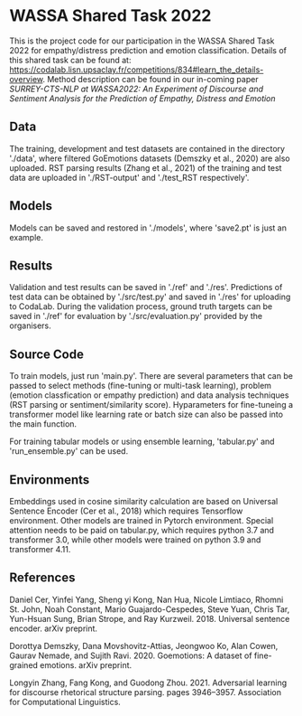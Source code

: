 # WASSA Shared Task 2022

This is the project code for our participation in the WASSA Shared Task 2022 for empathy/distress prediction and emotion classification. Details of this shared task can be found at: https://codalab.lisn.upsaclay.fr/competitions/834#learn_the_details-overview. Method description can be found in our in-coming paper *SURREY-CTS-NLP at WASSA2022: An Experiment of Discourse and Sentiment Analysis for the Prediction of Empathy, Distress and Emotion*

## Data

The training, development and test datasets are contained in the directory './data', where filtered GoEmotions datasets (Demszky et al., 2020) are also uploaded. RST parsing results (Zhang et al., 2021) of the training and test data are uploaded in './RST-output' and './test_RST respectively'.

## Models

Models can be saved and restored in './models', where 'save2.pt' is just an example.

## Results

Validation and test results can be saved in './ref' and './res'. Predictions of test data can be obtained by './src/test.py' and saved in './res' for uploading to CodaLab. During the validation process, ground truth targets can be saved in './ref' for evaluation by './src/evaluation.py' provided by the organisers.

## Source Code

To train models, just run 'main.py'. There are several parameters that can be passed to select methods (fine-tuning or multi-task learning), problem (emotion classfication or empathy prediction) and data analysis techniques (RST parsing or sentiment/similarity score). Hyparameters for fine-tuneing a transformer model like learning rate or batch size can also be passed into the main function.

For training tabular models or using ensemble learning, 'tabular.py' and 'run_ensemble.py' can be used.


## Environments

Embeddings used in cosine similarity calculation are based on Universal Sentence Encoder (Cer et al., 2018) which requires Tensorflow environment. Other models are trained in Pytorch environment. Special attention needs to be paid on tabular.py, which requires python 3.7 and transformer 3.0, while other models were trained on python 3.9 and transformer 4.11.

## References

Daniel Cer, Yinfei Yang, Sheng yi Kong, Nan Hua, Nicole Limtiaco, Rhomni St. John, Noah Constant, Mario Guajardo-Cespedes, Steve Yuan, Chris Tar, Yun-Hsuan Sung, Brian Strope, and Ray Kurzweil. 2018. Universal sentence encoder. arXiv preprint.

Dorottya Demszky, Dana Movshovitz-Attias, Jeongwoo Ko, Alan Cowen, Gaurav Nemade, and Sujith Ravi. 2020. Goemotions: A dataset of fine-grained emotions. arXiv preprint.

Longyin Zhang, Fang Kong, and Guodong Zhou. 2021. Adversarial learning for discourse rhetorical structure parsing. pages 3946–3957. Association for Computational Linguistics.
